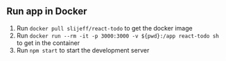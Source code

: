 ## Run app in Docker

1. Run `docker pull slijeff/react-todo` to get the docker image
2. Run `docker run --rm -it -p 3000:3000 -v ${pwd}:/app react-todo sh` to get in the container
3. Run `npm start` to start the development server